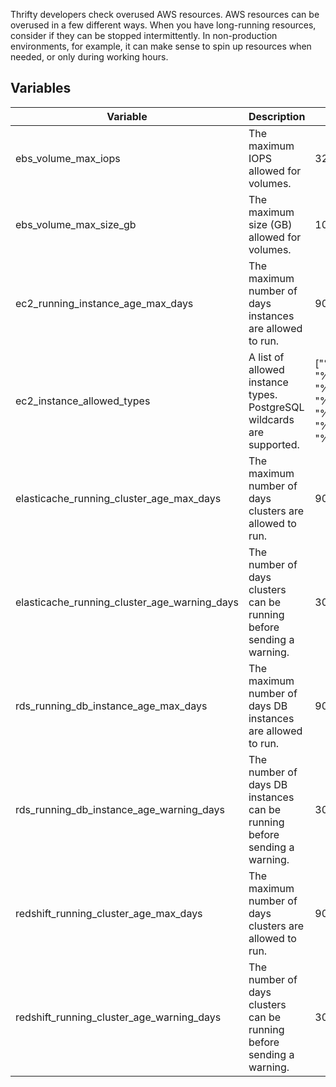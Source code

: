 
Thrifty developers check overused AWS resources. AWS resources can be overused in a few different ways. When you have long-running resources, consider if they can be stopped intermittently. In non-production environments, for example, it can make sense to spin up resources when needed, or only during working hours.

## Variables

| Variable                                     | Description                                                              | Default                                                                          |
| -------------------------------------------- | ------------------------------------------------------------------------ | -------------------------------------------------------------------------------- |
| ebs_volume_max_iops                          | The maximum IOPS allowed for volumes.                                    | 32000 IOPS                                                                       |
| ebs_volume_max_size_gb                       | The maximum size (GB) allowed for volumes.                               | 100 GB                                                                           |
| ec2_running_instance_age_max_days            | The maximum number of days instances are allowed to run.                 | 90 days                                                                          |
| ec2_instance_allowed_types                   | A list of allowed instance types. PostgreSQL wildcards are supported.    | ["%.nano", "%.micro", "%.small", "%.medium", "%.large", "%.xlarge", "%._xlarge"] |
| elasticache_running_cluster_age_max_days     | The maximum number of days clusters are allowed to run.                  | 90 days                                                                          |
| elasticache_running_cluster_age_warning_days | The number of days clusters can be running before sending a warning.     | 30 days                                                                          |
| rds_running_db_instance_age_max_days         | The maximum number of days DB instances are allowed to run.              | 90 days                                                                          |
| rds_running_db_instance_age_warning_days     | The number of days DB instances can be running before sending a warning. | 30 days                                                                          |
| redshift_running_cluster_age_max_days        | The maximum number of days clusters are allowed to run.                  | 90 days                                                                          |
| redshift_running_cluster_age_warning_days    | The number of days clusters can be running before sending a warning.     | 30 days                                                                          |
